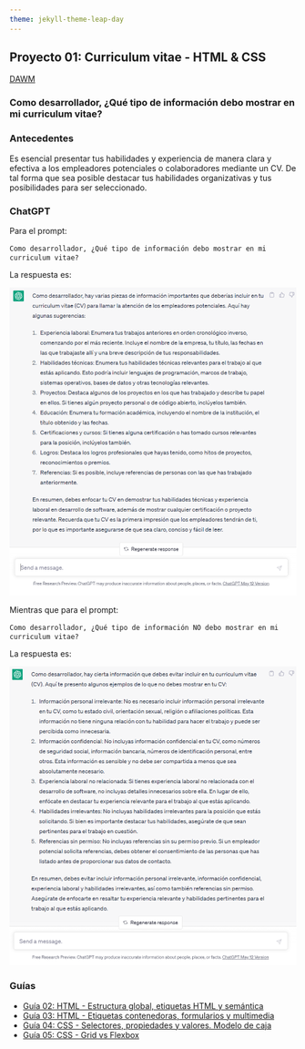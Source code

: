 ```yaml
---
theme: jekyll-theme-leap-day
---
```


## Proyecto 01: Curriculum vitae - HTML & CSS

[DAWM](/DAWM/)

### Como desarrollador, ¿Qué tipo de información debo mostrar en mi curriculum vitae?

### Antecedentes

Es esencial presentar tus habilidades y experiencia de manera clara y efectiva a los empleadores potenciales o colaboradores mediante un CV. De tal forma que sea posible destacar tus habilidades organizativas y tus posibilidades para ser seleccionado.

### ChatGPT

Para el prompt: 

```
Como desarrollador, ¿Qué tipo de información debo mostrar en mi curriculum vitae?
```
La respuesta es:

![proyecto2](archivos/proyecto01-pregunta1.png)

Mientras que para el prompt: 

```
Como desarrollador, ¿Qué tipo de información NO debo mostrar en mi curriculum vitae?
```
La respuesta es:

![proyecto2](archivos/proyecto01-pregunta2.png)

### Guías

* [Guía 02: HTML - Estructura global, etiquetas HTML y semántica](/DAWM/guias/2024/guia02)
* [Guía 03: HTML - Etiquetas contenedoras, formularios y multimedia](/DAWM/guias/2024/guia03)
* [Guía 04: CSS - Selectores, propiedades y valores. Modelo de caja](/DAWM/guias/2024/guia04)
* [Guía 05: CSS - Grid vs Flexbox](/DAWM/guias/2024/guia05)

